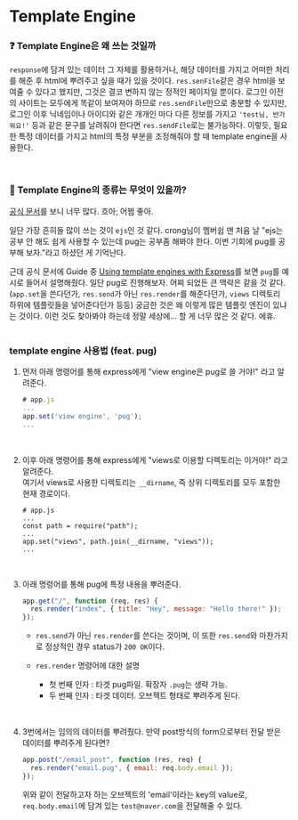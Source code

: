 # Template Engine

### :question: Template Engine은 왜 쓰는 것일까

`response`에 담겨 있는 데이터 그 자체를 활용하거나, 해당 데이터를 가지고 어떠한 처리를 해준 후 html에 뿌려주고 싶을 때가 있을 것이다. `res.senFile`같은 경우 html을 보여줄 수 있다고 했지만, 그것은 결코 변하지 않는 정적인 페이지일 뿐이다. 로그인 이전의 사이트는 모두에게 똑같이 보여져야 하므로 `res.sendFile`만으로 충분할 수 있지만, 로그인 이후 닉네임이나 아이디와 같은 개개인 마다 다른 정보를 가지고 `'test님, 반가워요!'` 등과 같은 문구를 날려줘야 한다면 `res.sendFile`로는 불가능하다. 이렇듯, 필요한 특정 데이터를 가지고 html의 특정 부분을 조정해줘야 할 때 template engine을 사용한다.

<br>

### :rocket: Template Engine의 종류는 무엇이 있을까?

[공식 문서](https://expressjs.com/en/resources/template-engines.html)를 보니 너무 많다. 흐아; 어쩜 좋아.<br>

일단 가장 흔히들 많이 쓰는 것이 `ejs`인 것 같다. crong님이 멤버쉽 맨 처음 날 "ejs는 공부 안 해도 쉽게 사용할 수 있는데 pug는 공부좀 해봐야 한다. 이번 기회에 pug를 공부해 보자."라고 하셨던 게 기억난다.<br>

근데 공식 문서에 Guide 중 [Using template engines with Express](https://expressjs.com/en/guide/using-template-engines.html)를 보면 `pug`를 예시로 들어서 설명해줬다. 일단 pug로 진행해보자. 어찌 되었든 큰 맥락은 같을 것 같다. (`app.set`을 쓴다던가, `res.send`가 아닌 `res.render`를 해준다던가, `views` 디렉토리 하위에 템플릿들을 넣어준다던가 등등) 궁금한 것은 왜 이렇게 많은 템플릿 엔진이 있냐는 것이다. 이런 것도 찾아봐야 하는데 정말 세상에... 할 게 너무 많은 것 같다. 에휴.<br>
<br>

### template engine 사용법 (feat. pug)

1. 먼저 아래 명령어를 통해 express에게 "view engine은 pug로 쓸 거야!" 라고 알려준다.

   ```javascript
   # app.js
   ...
   app.set('view engine', 'pug');
   ...
   ```

<br>

2. 이후 아래 명령어를 통해 express에게 "views로 이용할 디렉토리는 이거야!" 라고 알려준다.<br>
   여기서 views로 사용한 디렉토리는 `__dirname`, 즉 상위 디렉토리를 모두 포함한 현재 경로이다.

   ```
   # app.js
   ...
   const path = require("path");
   ...
   app.set("views", path.join(__dirname, "views"));
   ...
   ```

<br>

3. 아래 명령어를 통해 pug에 특정 내용을 뿌려준다.

   ```javascript
   app.get("/", function (req, res) {
     res.render("index", { title: "Hey", message: "Hello there!" });
   });
   ```

   - `res.send`가 아닌 `res.render`를 쓴다는 것이며, 이 또한 `res.send`와 마찬가지로 정상적인 경우 status가 `200 OK`이다.

   - `res.render` 명령어에 대한 설명
     - 첫 번째 인자 : 타겟 pug파일. 확장자 `.pug`는 생략 가능.
     - 두 번째 인자 : 타겟 데이터. 오브젝트 형태로 뿌려주게 된다.

<br>

4. 3번에서는 임의의 데이터를 뿌려줬다. 만약 post방식의 form으로부터 전달 받은 데이터를 뿌려주게 된다면?

   ```javascript
   app.post("/email_post", function (res, req) {
     res.render("email.pug", { email: req.body.email });
   });
   ```

   위와 같이 전달하고자 하는 오브젝트의 'email'이라는 key의 value로, `req.body.email`에 담겨 있는 `test@naver.com`을 전달해줄 수 있다.
